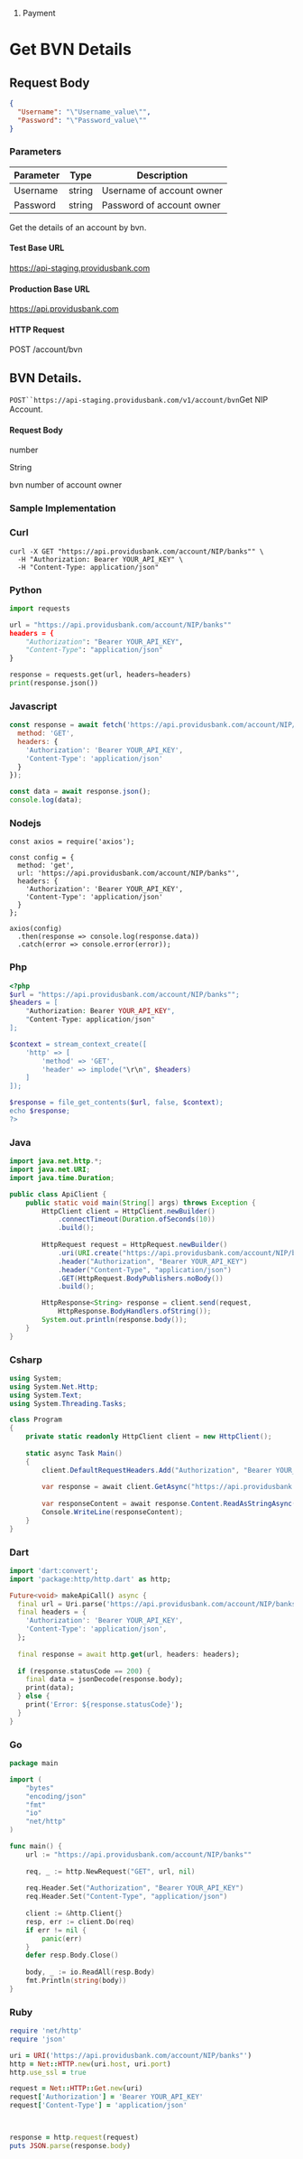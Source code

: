 1. Payment

# Get BVN Details

## Request Body

```json
{
  "Username": "\"Username_value\"",
  "Password": "\"Password_value\""
}
```

### Parameters

| Parameter | Type | Description |
|-----------|------|--------------|
| Username | string | Username of account owner |
| Password | string | Password of account owner |

Get the details of an account by bvn.

#### Test Base URL

https://api-staging.providusbank.com

#### Production Base URL

https://api.providusbank.com

#### HTTP Request

POST /account/bvn

## BVN Details.

`POST``https://api-staging.providusbank.com/v1/account/bvn`Get NIP Account.

#### Request Body





number

String

bvn number of account owner

### Sample Implementation

### Curl

```curl
curl -X GET "https://api.providusbank.com/account/NIP/banks"" \
  -H "Authorization: Bearer YOUR_API_KEY" \
  -H "Content-Type: application/json"
```

### Python

```python
import requests

url = "https://api.providusbank.com/account/NIP/banks""
headers = {
    "Authorization": "Bearer YOUR_API_KEY",
    "Content-Type": "application/json"
}

response = requests.get(url, headers=headers)
print(response.json())
```

### Javascript

```javascript
const response = await fetch('https://api.providusbank.com/account/NIP/banks"', {
  method: 'GET',
  headers: {
    'Authorization': 'Bearer YOUR_API_KEY',
    'Content-Type': 'application/json'
  }
});

const data = await response.json();
console.log(data);
```

### Nodejs

```nodejs
const axios = require('axios');

const config = {
  method: 'get',
  url: 'https://api.providusbank.com/account/NIP/banks"',
  headers: {
    'Authorization': 'Bearer YOUR_API_KEY',
    'Content-Type': 'application/json'
  }
};

axios(config)
  .then(response => console.log(response.data))
  .catch(error => console.error(error));
```

### Php

```php
<?php
$url = "https://api.providusbank.com/account/NIP/banks"";
$headers = [
    "Authorization: Bearer YOUR_API_KEY",
    "Content-Type: application/json"
];

$context = stream_context_create([
    'http' => [
        'method' => 'GET',
        'header' => implode("\r\n", $headers)
    ]
]);

$response = file_get_contents($url, false, $context);
echo $response;
?>
```

### Java

```java
import java.net.http.*;
import java.net.URI;
import java.time.Duration;

public class ApiClient {
    public static void main(String[] args) throws Exception {
        HttpClient client = HttpClient.newBuilder()
            .connectTimeout(Duration.ofSeconds(10))
            .build();
            
        HttpRequest request = HttpRequest.newBuilder()
            .uri(URI.create("https://api.providusbank.com/account/NIP/banks""))
            .header("Authorization", "Bearer YOUR_API_KEY")
            .header("Content-Type", "application/json")
            .GET(HttpRequest.BodyPublishers.noBody())
            .build();

        HttpResponse<String> response = client.send(request, 
            HttpResponse.BodyHandlers.ofString());
        System.out.println(response.body());
    }
}
```

### Csharp

```csharp
using System;
using System.Net.Http;
using System.Text;
using System.Threading.Tasks;

class Program
{
    private static readonly HttpClient client = new HttpClient();
    
    static async Task Main()
    {
        client.DefaultRequestHeaders.Add("Authorization", "Bearer YOUR_API_KEY");
        
        var response = await client.GetAsync("https://api.providusbank.com/account/NIP/banks"");
        
        var responseContent = await response.Content.ReadAsStringAsync();
        Console.WriteLine(responseContent);
    }
}
```

### Dart

```dart
import 'dart:convert';
import 'package:http/http.dart' as http;

Future<void> makeApiCall() async {
  final url = Uri.parse('https://api.providusbank.com/account/NIP/banks"');
  final headers = {
    'Authorization': 'Bearer YOUR_API_KEY',
    'Content-Type': 'application/json',
  };
  
  final response = await http.get(url, headers: headers);
  
  if (response.statusCode == 200) {
    final data = jsonDecode(response.body);
    print(data);
  } else {
    print('Error: ${response.statusCode}');
  }
}
```

### Go

```go
package main

import (
    "bytes"
    "encoding/json"
    "fmt"
    "io"
    "net/http"
)

func main() {
    url := "https://api.providusbank.com/account/NIP/banks""
    
    req, _ := http.NewRequest("GET", url, nil)
    
    req.Header.Set("Authorization", "Bearer YOUR_API_KEY")
    req.Header.Set("Content-Type", "application/json")
    
    client := &http.Client{}
    resp, err := client.Do(req)
    if err != nil {
        panic(err)
    }
    defer resp.Body.Close()
    
    body, _ := io.ReadAll(resp.Body)
    fmt.Println(string(body))
}
```

### Ruby

```ruby
require 'net/http'
require 'json'

uri = URI('https://api.providusbank.com/account/NIP/banks"')
http = Net::HTTP.new(uri.host, uri.port)
http.use_ssl = true

request = Net::HTTP::Get.new(uri)
request['Authorization'] = 'Bearer YOUR_API_KEY'
request['Content-Type'] = 'application/json'



response = http.request(request)
puts JSON.parse(response.body)
```

